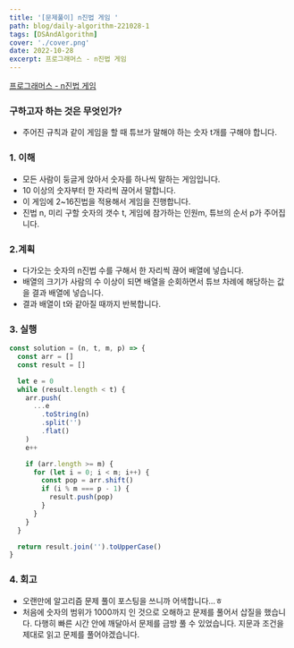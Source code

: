 ```yaml
---
title: '[문제풀이] n진법 게임 '
path: blog/daily-algorithm-221028-1
tags: [DSAndAlgorithm]
cover: './cover.png'
date: 2022-10-28
excerpt: 프로그래머스 - n진법 게임
---
```


[프로그래머스 - n진법 게임]("https://school.programmers.co.kr/learn/courses/30/lessons/17687)

### 구하고자 하는 것은 무엇인가?

- 주어진 규칙과 같이 게임을 할 때 튜브가 말해야 하는 숫자 t개를 구해야 합니다.

### 1. 이해

- 모든 사람이 둥글게 앉아서 숫자를 하나씩 말하는 게임입니다.
- 10 이상의 숫자부터 한 자리씩 끊어서 말합니다.
- 이 게임에 2~16진법을 적용해서 게임을 진행합니다.
- 진법 n, 미리 구할 숫자의 갯수 t, 게임에 참가하는 인원m, 튜브의 순서 p가 주어집니다.

### 2.계획

- 다가오는 숫자의 n진법 수를 구해서 한 자리씩 끊어 배열에 넣습니다.
- 배열의 크기가 사람의 수 이상이 되면 배열을 순회하면서 튜브 차례에 해당하는 값을 결과 배열에 넣습니다.
- 결과 배열이 t와 같아질 때까지 반복합니다.

### 3. 실행

```jsx
const solution = (n, t, m, p) => {
  const arr = []
  const result = []

  let e = 0
  while (result.length < t) {
    arr.push(
      ...e
        .toString(n)
        .split('')
        .flat()
    )
    e++

    if (arr.length >= m) {
      for (let i = 0; i < m; i++) {
        const pop = arr.shift()
        if (i % m === p - 1) {
          result.push(pop)
        }
      }
    }
  }

  return result.join('').toUpperCase()
}
```

### 4. 회고

- 오랜만에 알고리즘 문제 풀이 포스팅을 쓰니까 어색합니다…ㅎ
- 처음에 숫자의 범위가 1000까지 인 것으로 오해하고 문제를 풀어서 삽질을 했습니다. 다행히 빠른 시간 안에 깨달아서 문제를 금방 풀 수 있었습니다. 지문과 조건을 제대로 읽고 문제를 풀어야겠습니다.
